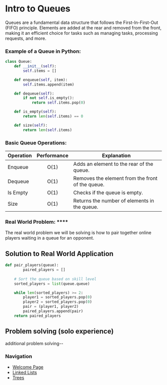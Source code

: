 # Intro to Queues
Queues are a fundamental data structure that follows the First-In-First-Out (FIFO) principle. Elements are added at the rear and removed from the front, making it an efficient choice for tasks such as managing tasks, processing requests, and more.

### Example of a Queue in Python:
```python
class Queue:
    def __init__(self):
        self.items = []

    def enqueue(self, item):
        self.items.append(item)

    def dequeue(self):
        if not self.is_empty():
            return self.items.pop(0)

    def is_empty(self):
        return len(self.items) == 0

    def size(self):
        return len(self.items)
```
### Basic Queue Operations:

| Operation       | Performance | Explanation |
| --------------- |:-----------:| ----------- | 
| Enqueue         | O(1)        | Adds an element to the rear of the queue.
| Dequeue         | O(1)        | Removes the element from the front of the queue.
| Is Empty        | O(1)        | Checks if the queue is empty.
| Size            | O(1)        | Returns the number of elements in the queue.



### Real World Problem: **** 
The real world problem we will be solving is how to pair together online players waiting in a queue for an opponent.

## Solution to Real World Application

```py
def pair_players(queue):
        paired_players = []
    
    # Sort the queue based on skill level
    sorted_players = list(queue.queue)

    while len(sorted_players) >= 2:
        player1 = sorted_players.pop(0)
        player2 = sorted_players.pop(0)
        pair = (player1, player2)
        paired_players.append(pair)
    return paired_players
```

## Problem solving (solo experience)

additional problem solving--

### Navigation
- [Welcome Page](welcome.md)
- [Linked Lists](linked_lists.md)
- [Trees](trees.md)
